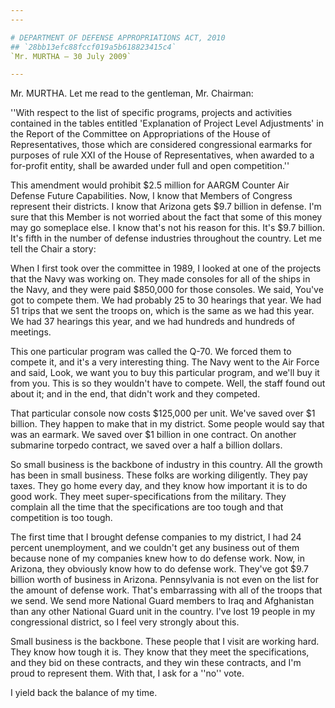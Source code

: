 ```yaml
---
---

# DEPARTMENT OF DEFENSE APPROPRIATIONS ACT, 2010
## `28bb13efc88fccf019a5b618823415c4`
`Mr. MURTHA — 30 July 2009`

---
```



Mr. MURTHA. Let me read to the gentleman, Mr. Chairman:

''With respect to the list of specific programs, projects and 
activities contained in the tables entitled 'Explanation of Project 
Level Adjustments' in the Report of the Committee on Appropriations of 
the House of Representatives, those which are considered congressional 
earmarks for purposes of rule XXI of the House of Representatives, when 
awarded to a for-profit entity, shall be awarded under full and open 
competition.''

This amendment would prohibit $2.5 million for AARGM Counter Air 
Defense Future Capabilities. Now, I know that Members of Congress 
represent their districts. I know that Arizona gets $9.7 billion in 
defense. I'm sure that this Member is not worried about the fact that 
some of this money may go someplace else. I know that's not his reason 
for this. It's $9.7 billion. It's fifth in the number of defense 
industries throughout the country. Let me tell the Chair a story:

When I first took over the committee in 1989, I looked at one of the 
projects that the Navy was working on. They made consoles for all of 
the ships in the Navy, and they were paid $850,000 for those consoles. 
We said, You've got to compete them. We had probably 25 to 30 hearings 
that year. We had 51 trips that we sent the troops on, which is the 
same as we had this year. We had 37 hearings this year, and we had 
hundreds and hundreds of meetings.

This one particular program was called the Q-70. We forced them to 
compete it, and it's a very interesting thing. The Navy went to the Air 
Force and said, Look, we want you to buy this particular program, and 
we'll buy it from you. This is so they wouldn't have to compete. Well, 
the staff found out about it; and in the end, that didn't work and they 
competed.

That particular console now costs $125,000 per unit. We've saved over 
$1 billion. They happen to make that in my district. Some people would 
say that was an earmark. We saved over $1 billion in one contract. On 
another submarine torpedo contract, we saved over a half a billion 
dollars.

So small business is the backbone of industry in this country. All 
the growth has been in small business. These folks are working 
diligently. They pay taxes. They go home every day, and they know how 
important it is to do good work. They meet super-specifications from 
the military. They complain all the time that the specifications are 
too tough and that competition is too tough.

The first time that I brought defense companies to my district, I had 
24 percent unemployment, and we couldn't get any business out of them 
because none of my companies knew how to do defense work. Now, in 
Arizona, they obviously know how to do defense work. They've got $9.7 
billion worth of business in Arizona. Pennsylvania is not even on the 
list for the amount of defense work. That's embarrassing with all of 
the troops that we send. We send more National Guard members to Iraq 
and Afghanistan than any other National Guard unit in the country. I've 
lost 19 people in my congressional district, so I feel very strongly 
about this.

Small business is the backbone. These people that I visit are working 
hard. They know how tough it is. They know that they meet the 
specifications, and they bid on these contracts, and they win these 
contracts, and I'm proud to represent them. With that, I ask for a 
''no'' vote.

I yield back the balance of my time.